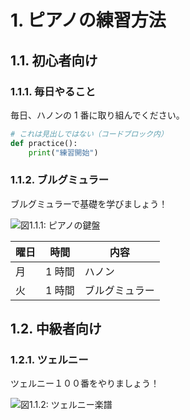 # 1. ピアノの練習方法

## 1.1. 初心者向け

### 1.1.1. 毎日やること

毎日、ハノンの 1 番に取り組んでください。

```python
# これは見出しではない（コードブロック内）
def practice():
    print("練習開始")
```

### 1.1.2. ブルグミュラー

ブルグミュラーで基礎を学びましょう！

![図1.1.1: ピアノの鍵盤](keyboard.png)

<!-- 表1.1.1: 練習スケジュール -->

| 曜日 | 時間   | 内容           |
| ---- | ------ | -------------- |
| 月   | 1 時間 | ハノン         |
| 火   | 1 時間 | ブルグミュラー |

## 1.2. 中級者向け

### 1.2.1. ツェルニー

ツェルニー１００番をやりましょう！

![図1.1.2: ツェルニー楽譜](czerny.png)
